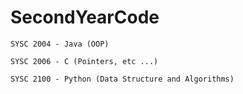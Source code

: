 # SecondYearCode

```
SYSC 2004 - Java (OOP)
```
```
SYSC 2006 - C (Pointers, etc ...)
```
```
SYSC 2100 - Python (Data Structure and Algorithms)
```
